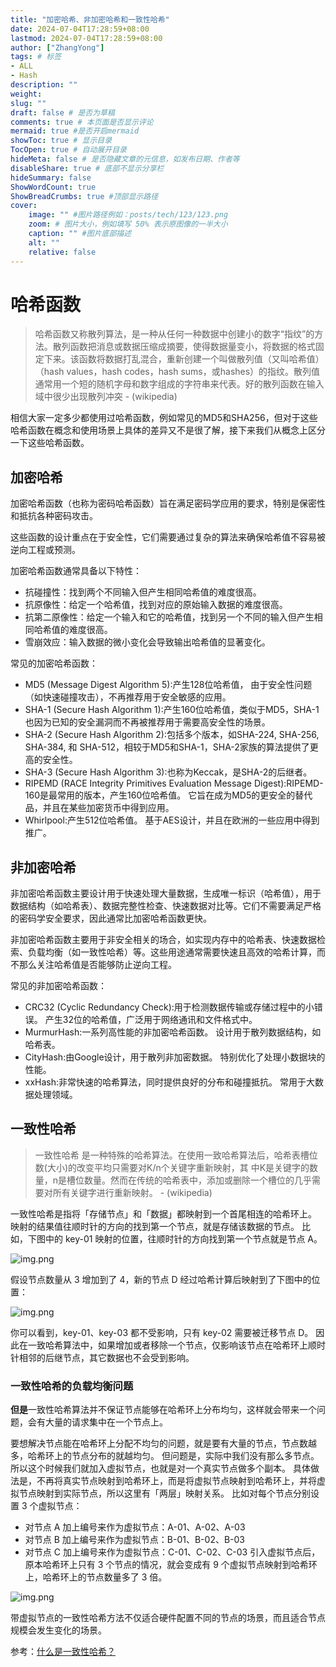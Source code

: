 ```yaml
---
title: "加密哈希、非加密哈希和一致性哈希"
date: 2024-07-04T17:28:59+08:00
lastmod: 2024-07-04T17:28:59+08:00
author: ["ZhangYong"]
tags: # 标签
- ALL
- Hash
description: ""
weight:
slug: ""
draft: false # 是否为草稿
comments: true # 本页面是否显示评论
mermaid: true #是否开启mermaid
showToc: true # 显示目录
TocOpen: true # 自动展开目录
hideMeta: false # 是否隐藏文章的元信息，如发布日期、作者等
disableShare: true # 底部不显示分享栏
hideSummary: false
ShowWordCount: true
ShowBreadCrumbs: true #顶部显示路径
cover:
    image: "" #图片路径例如：posts/tech/123/123.png
    zoom: # 图片大小，例如填写 50% 表示原图像的一半大小
    caption: "" #图片底部描述
    alt: ""
    relative: false
---
```


# 哈希函数

> 哈希函数又称散列算法，是一种从任何一种数据中创建小的数字“指纹”的方法。散列函数把消息或数据压缩成摘要，使得数据量变小，将数据的格式固定下来。该函数将数据打乱混合，重新创建一个叫做散列值（又叫哈希值）（hash values，hash codes，hash sums，或hashes）的指纹。散列值通常用一个短的随机字母和数字组成的字符串来代表。好的散列函数在输入域中很少出现散列冲突 - (wikipedia)

相信大家一定多少都使用过哈希函数，例如常见的MD5和SHA256，但对于这些哈希函数在概念和使用场景上具体的差异又不是很了解，接下来我们从概念上区分一下这些哈希函数。

## 加密哈希

加密哈希函数（也称为密码哈希函数）旨在满足密码学应用的要求，特别是保密性和抵抗各种密码攻击。

这些函数的设计重点在于安全性，它们需要通过复杂的算法来确保哈希值不容易被逆向工程或预测。

加密哈希函数通常具备以下特性：
* 抗碰撞性：找到两个不同输入但产生相同哈希值的难度很高。
* 抗原像性：给定一个哈希值，找到对应的原始输入数据的难度很高。
* 抗第二原像性：给定一个输入和它的哈希值，找到另一个不同的输入但产生相同哈希值的难度很高。
* 雪崩效应：输入数据的微小变化会导致输出哈希值的显著变化。

常见的加密哈希函数：
* MD5 (Message Digest Algorithm 5):产生128位哈希值， 由于安全性问题（如快速碰撞攻击），不再推荐用于安全敏感的应用。
* SHA-1 (Secure Hash Algorithm 1):产生160位哈希值，类似于MD5，SHA-1也因为已知的安全漏洞而不再被推荐用于需要高安全性的场景。
* SHA-2 (Secure Hash Algorithm 2):包括多个版本，如SHA-224, SHA-256, SHA-384, 和 SHA-512，相较于MD5和SHA-1，SHA-2家族的算法提供了更高的安全性。
* SHA-3 (Secure Hash Algorithm 3):也称为Keccak，是SHA-2的后继者。
* RIPEMD (RACE Integrity Primitives Evaluation Message Digest):RIPEMD-160是最常用的版本，产生160位哈希值。 它旨在成为MD5的更安全的替代品，并且在某些加密货币中得到应用。
* Whirlpool:产生512位哈希值。 基于AES设计，并且在欧洲的一些应用中得到推广。

## 非加密哈希

非加密哈希函数主要设计用于快速处理大量数据，生成唯一标识（哈希值），用于数据结构（如哈希表）、数据完整性检查、快速数据对比等。它们不需要满足严格的密码学安全要求，因此通常比加密哈希函数更快。

非加密哈希函数主要用于非安全相关的场合，如实现内存中的哈希表、快速数据检索、负载均衡（如一致性哈希）等。这些用途通常需要快速且高效的哈希计算，而不那么关注哈希值是否能够防止逆向工程。

常见的非加密哈希函数：
* CRC32 (Cyclic Redundancy Check):用于检测数据传输或存储过程中的小错误。 产生32位的哈希值，广泛用于网络通讯和文件格式中。
* MurmurHash:一系列高性能的非加密哈希函数。 设计用于散列数据结构，如哈希表。
* CityHash:由Google设计，用于散列非加密数据。 特别优化了处理小数据块的性能。
* xxHash:非常快速的哈希算法，同时提供良好的分布和碰撞抵抗。 常用于大数据处理领域。

## 一致性哈希

> 一致性哈希 是一种特殊的哈希算法。在使用一致哈希算法后，哈希表槽位数(大小)的改变平均只需要对K/n个关键字重新映射，其
中K是关键字的数量，n是槽位数量。然而在传统的哈希表中，添加或删除一个槽位的几乎需要对所有关键字进行重新映射。 - (wikipedia)

一致性哈希是指将「存储节点」和「数据」都映射到一个首尾相连的哈希环上。
映射的结果值往顺时针的方向的找到第一个节点，就是存储该数据的节点。
比如，下图中的 key-01 映射的位置，往顺时针的方向找到第一个节点就是节点 A。

![img.png](/images/consistent_hash.png)

假设节点数量从 3 增加到了 4，新的节点 D 经过哈希计算后映射到了下图中的位置：

![img.png](/images/consistent_hash_add.png)

你可以看到，key-01、key-03 都不受影响，只有 key-02 需要被迁移节点 D。
因此在一致哈希算法中，如果增加或者移除一个节点，仅影响该节点在哈希环上顺时针相邻的后继节点，其它数据也不会受到影响。

### 一致性哈希的负载均衡问题

**但是**一致性哈希算法并不保证节点能够在哈希环上分布均匀，这样就会带来一个问题，会有大量的请求集中在一个节点上。

要想解决节点能在哈希环上分配不均匀的问题，就是要有大量的节点，节点数越多，哈希环上的节点分布的就越均匀。
但问题是，实际中我们没有那么多节点。所以这个时候我们就加入虚拟节点，也就是对一个真实节点做多个副本。
具体做法是，不再将真实节点映射到哈希环上，而是将虚拟节点映射到哈希环上，并将虚拟节点映射到实际节点，所以这里有「两层」映射关系。
比如对每个节点分别设置 3 个虚拟节点：
* 对节点 A 加上编号来作为虚拟节点：A-01、A-02、A-03
* 对节点 B 加上编号来作为虚拟节点：B-01、B-02、B-03
* 对节点 C 加上编号来作为虚拟节点：C-01、C-02、C-03
引入虚拟节点后，原本哈希环上只有 3 个节点的情况，就会变成有 9 个虚拟节点映射到哈希环上，哈希环上的节点数量多了 3 倍。

![img.png](/images/consistent_hash_virtual.png)

带虚拟节点的一致性哈希方法不仅适合硬件配置不同的节点的场景，而且适合节点规模会发生变化的场景。

参考：[什么是一致性哈希？](https://www.xiaolincoding.com/os/8_network_system/hash.html#%E5%A6%82%E4%BD%95%E5%88%86%E9%85%8D%E8%AF%B7%E6%B1%82)
